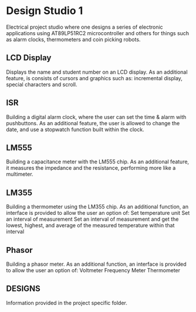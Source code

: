 # Design Studio 1
Electrical project studio where one designs a series of electronic applications using AT89LP51RC2 microcontroller and others for things such as alarm clocks, thermometers and coin picking robots.

## LCD Display
Displays the name and student number on an LCD display. As an additional feature, is consists of cursors and graphics such as: incremental display, special characters and scroll. 

## ISR
Building a digital alarm clock, where the user can set the time & alarm with pushbuttons. As an additional feature, the user is allowed to change the date, and use a stopwatch function built within the clock. 

## LM555
Building a capacitance meter with the LM555 chip. As an additional feature, it measures the impedance and the resistance, performing more like a multimeter.

## LM355
Building a thermometer using the LM355 chip. As an additional function, an interface is provided to allow the user an option of:
Set temperature unit
Set an interval of measurement
Set an interval of measurement and get the lowest, highest, and average of the measured temperature within that interval

## Phasor
Building a phasor meter. As an additional function, an interface is provided to allow the user an option of:
Voltmeter
Frequency Meter
Thermometer

## DESIGNS
Information provided in the project specific folder. 
